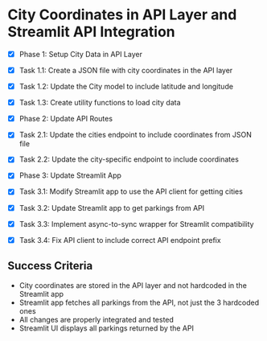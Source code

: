 # City Coordinates in API Layer and Streamlit API Integration

- [x] Phase 1: Setup City Data in API Layer
- [x] Task 1.1: Create a JSON file with city coordinates in the API layer
- [x] Task 1.2: Update the City model to include latitude and longitude
- [x] Task 1.3: Create utility functions to load city data

- [x] Phase 2: Update API Routes
- [x] Task 2.1: Update the cities endpoint to include coordinates from JSON file
- [x] Task 2.2: Update the city-specific endpoint to include coordinates

- [x] Phase 3: Update Streamlit App
- [x] Task 3.1: Modify Streamlit app to use the API client for getting cities
- [x] Task 3.2: Update Streamlit app to get parkings from API
- [x] Task 3.3: Implement async-to-sync wrapper for Streamlit compatibility
- [x] Task 3.4: Fix API client to include correct API endpoint prefix

## Success Criteria

- City coordinates are stored in the API layer and not hardcoded in the Streamlit app
- Streamlit app fetches all parkings from the API, not just the 3 hardcoded ones
- All changes are properly integrated and tested
- Streamlit UI displays all parkings returned by the API
